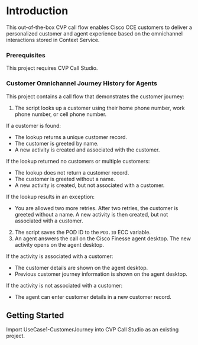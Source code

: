 # Introduction
This out-of-the-box CVP call flow enables Cisco CCE customers to deliver a personalized customer and agent experience based on the omnichannel interactions stored in Context Service.

### Prerequisites
This project requires CVP Call Studio.

### Customer Omnichannel Journey History for Agents

This project contains a call flow that demonstrates the customer journey:

1. The script looks up a customer using their home phone number, work phone number, or cell phone number.

If a customer is found:
* The lookup returns a unique customer record.
* The customer is greeted by name.
* A new activity is created and associated with the customer.

If the lookup returned no customers or multiple customers:
* The lookup does not return a customer record.
* The customer is greeted without a name.
* A new activity is created, but not associated with a customer.

If the lookup results in an exception:
* You are allowed two more retries. After two retries, the customer is greeted without a name. A new activity is then created, but not associated with a customer.

<ol start="2">
<li>The script saves the POD ID to the <code>POD.ID</code> ECC variable.</li>

<li>An agent answers the call on the Cisco Finesse agent desktop. The new activity opens on the agent desktop.</li>
</ol>

If the activity is associated with a customer:
* The customer details are shown on the agent desktop.
* Previous customer journey information is shown on the agent desktop.

If the activity is not associated with a customer:
* The agent can enter customer details in a new customer record.

## Getting Started
Import UseCase1-CustomerJourney into CVP Call Studio as an existing project.
